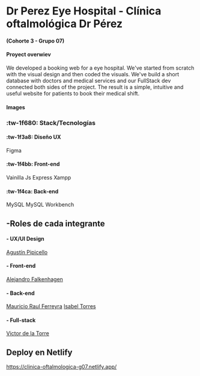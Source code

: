 # Dr Perez Eye Hospital - Clínica oftalmológica Dr Pérez
#### (Cohorte 3 - Grupo 07)



#### Proyect overwiev
We developed a booking web for a eye hospital. We've started from scratch with the visual design and then coded the visuals. We've build a short database with doctors and medical services and our FullStack dev connected both sides of the project. 
The result is a simple, intuitive and useful website for patients to book their medical shift.

#### Images


### :tw-1f680: Stack/Tecnologías
#### :tw-1f3a8: Diseño UX 
Figma
####  :tw-1f4bb:  Front-end   
Vainilla Js
Express
Xampp
#### :tw-1f4ca: Back-end   
MySQL 
MySQL Workbench



## -Roles de cada integrante
####    -  UX/UI Design
[Agustín Pipicello](http://github.com/AgustinPipicello "Agustín Pipicello")
#### - Front-end
[Alejandro Falkenhagen](http://github.com/Afalkenhagen "Alejandro Falkenhagen")
#### - Back-end
   [Mauricio Raul Ferreyra](http://github.com/MauricioRaulFerreyra/MauricioRaulFerreyra "Mauricio Raul Ferreyra")
 [  Isabel Torres](http://github.com/IsabelTT "  Isabel Torres")
#### - Full-stack
   [Victor de la Torre](http://github.com/victordlt "Victor de la Torre")

    

## Deploy en Netlify

https://clinica-oftalmologica-g07.netlify.app/
